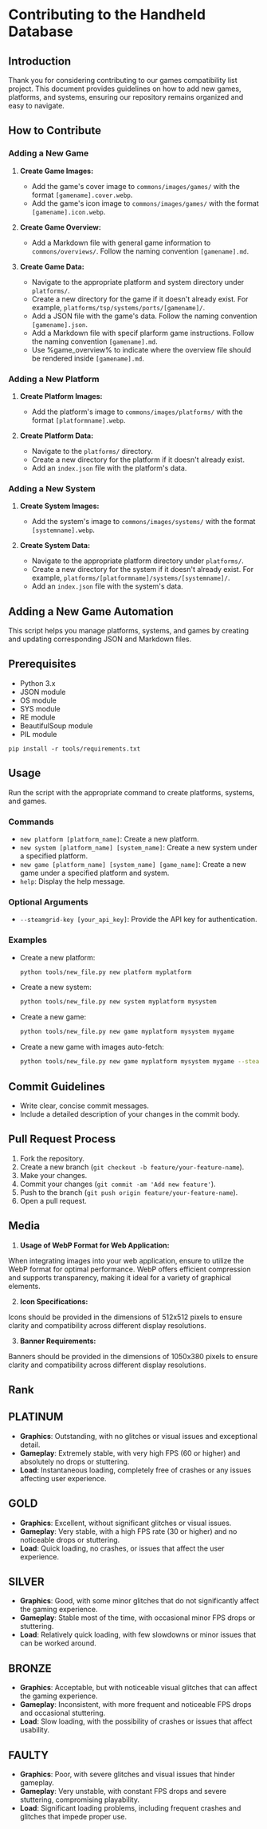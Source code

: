 # Contributing to the Handheld Database

## Introduction
Thank you for considering contributing to our games compatibility list project. This document provides guidelines on how to add new games, platforms, and systems, ensuring our repository remains organized and easy to navigate.

## How to Contribute

### Adding a New Game
1. **Create Game Images:**
    - Add the game's cover image to `commons/images/games/` with the format `[gamename].cover.webp`.
    - Add the game's icon image to `commons/images/games/` with the format `[gamename].icon.webp`.

2. **Create Game Overview:**
    - Add a Markdown file with general game information to `commons/overviews/`. Follow the naming convention `[gamename].md`.

2. **Create Game Data:**
    - Navigate to the appropriate platform and system directory under `platforms/`.
    - Create a new directory for the game if it doesn't already exist. For example, `platforms/tsp/systems/ports/[gamename]/`.
    - Add a JSON file with the game's data. Follow the naming convention `[gamename].json`.
    - Add a Markdown file with specif plarform game instructions. Follow the naming convention `[gamename].md`.
    - Use %game_overview% to indicate where the overview file should be rendered inside `[gamename].md`.

### Adding a New Platform
1. **Create Platform Images:**
    - Add the platform's image to `commons/images/platforms/` with the format `[platformname].webp`.

2. **Create Platform Data:**
    - Navigate to the `platforms/` directory.
    - Create a new directory for the platform if it doesn't already exist.
    - Add an `index.json` file with the platform's data.

### Adding a New System
1. **Create System Images:**
    - Add the system's image to `commons/images/systems/` with the format `[systemname].webp`.

2. **Create System Data:**
    - Navigate to the appropriate platform directory under `platforms/`.
    - Create a new directory for the system if it doesn't already exist. For example, `platforms/[platformname]/systems/[systemname]/`.
    - Add an `index.json` file with the system's data.

## Adding a New Game Automation

This script helps you manage platforms, systems, and games by creating and updating corresponding JSON and Markdown files.

## Prerequisites

- Python 3.x
- JSON module
- OS module
- SYS module
- RE module
- BeautifulSoup module
- PIL module

`pip install -r tools/requirements.txt`

## Usage

Run the script with the appropriate command to create platforms, systems, and games.

### Commands

- `new platform [platform_name]`: Create a new platform.
- `new system [platform_name] [system_name]`: Create a new system under a specified platform.
- `new game [platform_name] [system_name] [game_name]`: Create a new game under a specified platform and system.
- `help`: Display the help message.

### Optional Arguments

- `--steamgrid-key [your_api_key]`: Provide the API key for authentication.

### Examples

- Create a new platform:

  ```bash
  python tools/new_file.py new platform myplatform
  ```

- Create a new system:

  ```bash
  python tools/new_file.py new system myplatform mysystem
  ```

- Create a new game:

  ```bash
  python tools/new_file.py new game myplatform mysystem mygame
  ```

- Create a new game with images auto-fetch:

  ```bash
  python tools/new_file.py new game myplatform mysystem mygame --steamgrid-key myapikey
  ```

## Commit Guidelines
- Write clear, concise commit messages.
- Include a detailed description of your changes in the commit body.

## Pull Request Process
1. Fork the repository.
2. Create a new branch (`git checkout -b feature/your-feature-name`).
3. Make your changes.
4. Commit your changes (`git commit -am 'Add new feature'`).
5. Push to the branch (`git push origin feature/your-feature-name`).
6. Open a pull request.

## Media

1. **Usage of WebP Format for Web Application:**

When integrating images into your web application, ensure to utilize the WebP format for optimal performance. WebP offers efficient compression and supports transparency, making it ideal for a variety of graphical elements.

2. **Icon Specifications:**

Icons should be provided in the dimensions of 512x512 pixels to ensure clarity and compatibility across different display resolutions.

3. **Banner Requirements:**

Banners should be provided in the dimensions of 1050x380 pixels to ensure clarity and compatibility across different display resolutions.

## Rank

## PLATINUM
- **Graphics**: Outstanding, with no glitches or visual issues and exceptional detail.
- **Gameplay**: Extremely stable, with very high FPS (60 or higher) and absolutely no drops or stuttering.
- **Load**: Instantaneous loading, completely free of crashes or any issues affecting user experience.

## GOLD
- **Graphics**: Excellent, without significant glitches or visual issues.
- **Gameplay**: Very stable, with a high FPS rate (30 or higher) and no noticeable drops or stuttering.
- **Load**: Quick loading, no crashes, or issues that affect the user experience.

## SILVER
- **Graphics**: Good, with some minor glitches that do not significantly affect the gaming experience.
- **Gameplay**: Stable most of the time, with occasional minor FPS drops or stuttering.
- **Load**: Relatively quick loading, with few slowdowns or minor issues that can be worked around.

## BRONZE
- **Graphics**: Acceptable, but with noticeable visual glitches that can affect the gaming experience.
- **Gameplay**: Inconsistent, with more frequent and noticeable FPS drops and occasional stuttering.
- **Load**: Slow loading, with the possibility of crashes or issues that affect usability.

## FAULTY
- **Graphics**: Poor, with severe glitches and visual issues that hinder gameplay.
- **Gameplay**: Very unstable, with constant FPS drops and severe stuttering, compromising playability.
- **Load**: Significant loading problems, including frequent crashes and glitches that impede proper use.